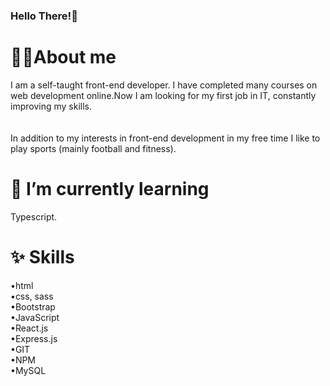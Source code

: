 ### Hello There!👋

<!--
**Marni1/Marni1** is a ✨ _special_ ✨ repository because its `README.md` (this file) appears on your GitHub profile.

Here are some ideas to get you started:

- 🔭 I’m currently working on ...
- 🌱 I’m currently learning ...
- 👯 I’m looking to collaborate on ...
- 🤔 I’m looking for help with ...
- 💬 Ask me about ...
- 📫 How to reach me: ...
- 😄 Pronouns: ...
- ⚡ Fun fact: ...
-->
# 🏋️‍♂️About me 
I am a self-taught front-end developer.  I have completed many courses on web development online.Now I am looking for my first job in IT, constantly improving my skills.<br><br><br>
In addition to my interests in front-end development in my free time I like to play sports (mainly football and fitness).
# 🌱 I’m currently learning
Typescript.

# ✨ Skills <br>
•html <br>
•css, sass<br>
•Bootstrap<br>
•JavaScript<br>
•React.js<br>
•Express.js<br>
•GIT<br>
•NPM<br>
•MySQL<br><br>







